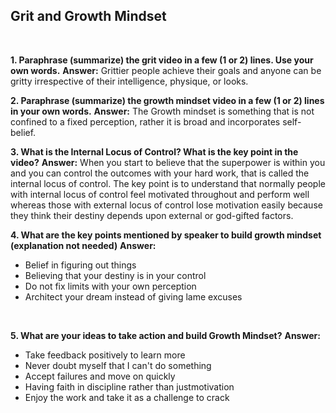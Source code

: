 ## Grit and Growth Mindset
<br>

**1. Paraphrase (summarize) the grit video in a few (1 or 2) lines. Use your own words.**
**Answer:**  Grittier people achieve their goals and anyone can be gritty irrespective of their intelligence, physique, or looks.
<br>

**2. Paraphrase (summarize) the growth mindset video in a few (1 or 2) lines in your own words.**
**Answer:** The Growth mindset is something that is not confined to a fixed perception, rather it is broad and incorporates self-belief.
<br>

**3. What is the Internal Locus of Control? What is the key point in the video?**
**Answer:** When you start to believe that the superpower is within you and you can control the outcomes with your hard work, that is called the internal locus of control. The key point is to understand that normally people with internal locus of control feel motivated throughout and perform well whereas those with external locus of control lose motivation easily because they think their destiny depends upon external or god-gifted factors.
<br>

**4. What are the key points mentioned by speaker to build growth mindset (explanation not needed)**
**Answer:** 

- Belief in figuring out things
- Believing that your destiny is in your control
- Do not fix limits with your own perception
- Architect your dream instead of giving lame excuses

<br>

**5. What are your ideas to take action and build Growth Mindset?**
**Answer:** 

- Take feedback positively to learn more 
- Never doubt myself that I can't do something
- Accept failures and move on quickly
- Having faith in discipline rather than justmotivation
- Enjoy the work and take it as a challenge to crack
